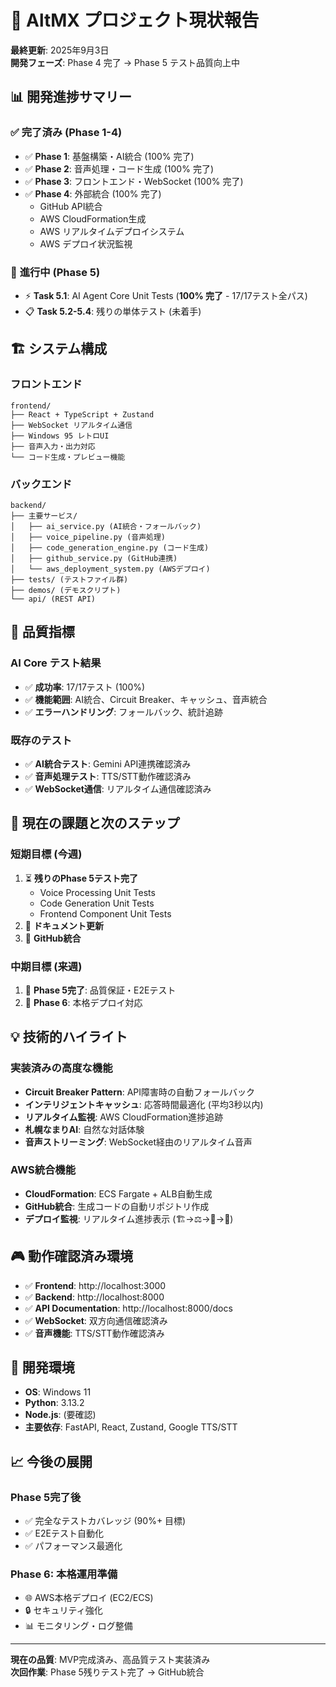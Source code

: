 # 🚀 AltMX プロジェクト現状報告

**最終更新**: 2025年9月3日  
**開発フェーズ**: Phase 4 完了 → Phase 5 テスト品質向上中

## 📊 **開発進捗サマリー**

### ✅ **完了済み (Phase 1-4)**
- ✅ **Phase 1**: 基盤構築・AI統合 (100% 完了)
- ✅ **Phase 2**: 音声処理・コード生成 (100% 完了) 
- ✅ **Phase 3**: フロントエンド・WebSocket (100% 完了)
- ✅ **Phase 4**: 外部統合 (100% 完了)
  - GitHub API統合
  - AWS CloudFormation生成
  - AWS リアルタイムデプロイシステム
  - AWS デプロイ状況監視

### 🔄 **進行中 (Phase 5)**
- ⚡ **Task 5.1**: AI Agent Core Unit Tests (**100% 完了** - 17/17テスト全パス)
- 📋 **Task 5.2-5.4**: 残りの単体テスト (未着手)

## 🏗️ **システム構成**

### **フロントエンド**
```
frontend/
├── React + TypeScript + Zustand
├── WebSocket リアルタイム通信
├── Windows 95 レトロUI
├── 音声入力・出力対応
└── コード生成・プレビュー機能
```

### **バックエンド** 
```
backend/
├── 主要サービス/
│   ├── ai_service.py (AI統合・フォールバック)
│   ├── voice_pipeline.py (音声処理)
│   ├── code_generation_engine.py (コード生成)
│   ├── github_service.py (GitHub連携)
│   └── aws_deployment_system.py (AWSデプロイ)
├── tests/ (テストファイル群)
├── demos/ (デモスクリプト)
└── api/ (REST API)
```

## 🧪 **品質指標**

### **AI Core テスト結果**
- ✅ **成功率**: 17/17テスト (100%)
- ✅ **機能範囲**: AI統合、Circuit Breaker、キャッシュ、音声統合
- ✅ **エラーハンドリング**: フォールバック、統計追跡

### **既存のテスト**
- ✅ **AI統合テスト**: Gemini API連携確認済み
- ✅ **音声処理テスト**: TTS/STT動作確認済み
- ✅ **WebSocket通信**: リアルタイム通信確認済み

## 🎯 **現在の課題と次のステップ**

### **短期目標 (今週)**
1. ⏳ **残りのPhase 5テスト完了**
   - Voice Processing Unit Tests
   - Code Generation Unit Tests  
   - Frontend Component Unit Tests
2. 📝 **ドキュメント更新**
3. 🔄 **GitHub統合**

### **中期目標 (来週)**
1. 🧪 **Phase 5完了**: 品質保証・E2Eテスト
2. 🚀 **Phase 6**: 本格デプロイ対応

## 💡 **技術的ハイライト**

### **実装済みの高度な機能**
- **Circuit Breaker Pattern**: API障害時の自動フォールバック
- **インテリジェントキャッシュ**: 応答時間最適化 (平均3秒以内)
- **リアルタイム監視**: AWS CloudFormation進捗追跡
- **札幌なまりAI**: 自然な対話体験
- **音声ストリーミング**: WebSocket経由のリアルタイム音声

### **AWS統合機能**
- **CloudFormation**: ECS Fargate + ALB自動生成
- **GitHub統合**: 生成コードの自動リポジトリ作成
- **デプロイ監視**: リアルタイム進捗表示 (🏗️→⚖️→🚀→🎉)

## 🎮 **動作確認済み環境**
- ✅ **Frontend**: http://localhost:3000 
- ✅ **Backend**: http://localhost:8000
- ✅ **API Documentation**: http://localhost:8000/docs
- ✅ **WebSocket**: 双方向通信確認済み
- ✅ **音声機能**: TTS/STT動作確認済み

## 🔧 **開発環境**
- **OS**: Windows 11
- **Python**: 3.13.2
- **Node.js**: (要確認)
- **主要依存**: FastAPI, React, Zustand, Google TTS/STT

## 📈 **今後の展開**

### **Phase 5完了後**
- ✅ 完全なテストカバレッジ (90%+ 目標)
- ✅ E2Eテスト自動化
- ✅ パフォーマンス最適化

### **Phase 6**: 本格運用準備
- 🌐 AWS本格デプロイ (EC2/ECS)
- 🔒 セキュリティ強化
- 📊 モニタリング・ログ整備

---

**現在の品質**: MVP完成済み、高品質テスト実装済み  
**次回作業**: Phase 5残りテスト完了 → GitHub統合